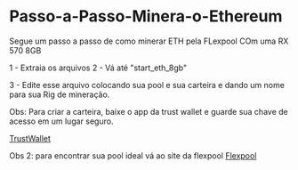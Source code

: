 # Passo-a-Passo-Minera-o-Ethereum
Segue um passo a passo de como minerar ETH pela FLexpool COm uma RX 570 8GB

1 - Extraia os arquivos
2 - Vá até "start_eth_8gb"

3 - Edite esse arquivo colocando sua pool e sua carteira e dando um nome para sua Rig de mineração.

Obs: Para criar a carteira, baixe o app da trust wallet e guarde sua chave de acesso em um lugar seguro.

[TrustWallet](https://trustwallet.com/pt_BR/)

Obs 2: para encontrar sua pool ideal vá ao site da flexpool 
[Flexpool](https://www.flexpool.io/pt-BR/get-started/eth/GPU)

